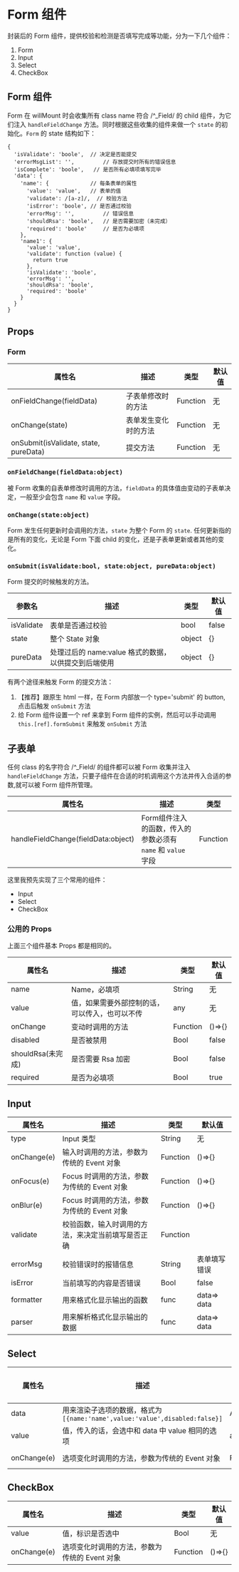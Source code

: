 # Form 组件
封装后的 Form 组件，提供校验和检测是否填写完成等功能，分为一下几个组件：

  1. Form 
  1. Input
  1. Select
  1. CheckBox
  
## Form 组件
Form 在 willMount 时会收集所有 class name 符合 /^_Field/ 的 child 组件，为它们注入 `handleFieldChange` 方法。同时根据这些收集的组件来做一个 `state` 的初始化。`Form` 的 state 结构如下：
```
{
  'isValidate': 'boole',  // 决定是否能提交
  'errorMsgList': '',         // 存放提交时所有的错误信息
  'isComplete': 'boole',   // 是否所有必填项填写完毕
  'data': {
    'name': {             // 每条表单的属性
      'value': 'value',   // 表单的值        
      'validate': /[a-z]/,  // 校验方法
      'isError': 'boole', // 是否通过校验
      'errorMsg': '',         // 错误信息
      'shouldRsa': 'boole',   // 是否需要加密（未完成）
      'required': 'boole'     // 是否为必填项
    },
    'name1': {
      'value': 'value',
      'validate': function (value) {
        return true
      },
      'isValidate': 'boole',
      'errorMsg': '',
      'shouldRsa': 'boole',
      'required': 'boole'
    }
  }
}
```

## Props

### Form
属性名 | 描述 | 类型 | 默认值
--- | --- | --- | ---
onFieldChange(fieldData) | 子表单修改时的方法 | Function | 无
onChange(state) | 表单发生变化时的方法 | Function | 无
onSubmit(isValidate, state, pureData) | 提交方法 | Function | 无

### `onFieldChange(fieldData:object)`
被 Form 收集的自表单修改时调用的方法，`fieldData` 的具体值由变动的子表单决定，一般至少会包含 `name` 和 `value` 字段。

### `onChange(state:object)`
Form 发生任何更新时会调用的方法，`state` 为整个 Form 的 `state`. 
任何更新指的是所有的变化，无论是 Form 下面 child 的变化，还是子表单更新或者其他的变化。

### `onSubmit(isValidate:bool, state:object, pureData:object)`
Form 提交的时候触发的方法。

参数名|描述|类型|默认值
---|---|---|---
isValidate| 表单是否通过校验| bool | false
state | 整个 State 对象 | object | {}
pureData | 处理过后的 name:value 格式的数据，以供提交到后端使用 | object | {}

有两个途径来触发 Form 的提交方法：

1. 【推荐】跟原生 html 一样，在 Form 内部放一个 type='submit' 的 button, 点击后触发 `onSubmit` 方法
1. 给 Form 组件设置一个 ref 来拿到 Form 组件的实例，然后可以手动调用 `this.[ref].formSubmit` 来触发 `onSubmit` 方法

## 子表单
任何 class 的名字符合 /^_Field/ 的组件都可以被 Form 收集并注入 `handleFieldChange` 方法，只要子组件在合适的时机调用这个方法并传入合适的参数,就可以被 Form 组件所管理。

属性名 | 描述 | 类型 
--- | --- | --- 
handleFieldChange(fieldData:object) | Form组件注入的函数，传入的参数必须有 `name` 和 `value` 字段 | Function 

这里我预先实现了三个常用的组件：
* Input
* Select
* CheckBox

### 公用的 Props
上面三个组件基本 Props 都是相同的。

属性名 | 描述 | 类型 | 默认值
--- | --- | --- | ---
name | Name，必填项 | String | 无
value | 值，如果需要外部控制的话，可以传入，也可以不传 | any | 无
onChange | 变动时调用的方法 | Function | ()=>{}
disabled | 是否被禁用 | Bool | false
shouldRsa(未完成) | 是否需要 Rsa 加密 | Bool | false
required | 是否为必填项 | Bool | true

## Input

属性名 | 描述 | 类型 | 默认值
--- | --- | --- | ---
type | Input 类型 | String | 无
onChange(e) | 输入时调用的方法，参数为传统的 Event 对象 | Function | ()=>{}
onFocus(e) | Focus 时调用的方法，参数为传统的 Event 对象 | Function | ()=>{}
onBlur(e) | Focus 时调用的方法，参数为传统的 Event 对象 | Function | ()=>{}
validate | 校验函数，输入时调用的方法，来决定当前填写是否正确 | Function || RegExp | ()=> true
errorMsg | 校验错误时的报错信息 | String | 表单填写错误
isError | 当前填写的内容是否错误 | Bool | false
formatter | 用来格式化显示输出的函数 | func | data=> data
parser | 用来解析格式化显示输出的数据 | func | data=> data

## Select
属性名 | 描述 | 类型 | 默认值
--- | --- | --- | ---
data | 用来渲染子选项的数据，格式为 `[{name:'name',value:'value',disabled:false}]` | Array | []
value | 值，传入的话，会选中和 data 中 value 相同的选项 | any | 无
onChange(e) | 选项变化时调用的方法，参数为传统的 Event 对象 | Function | ()=>{}

## CheckBox

属性名 | 描述 | 类型 | 默认值
--- | --- | --- | ---
value | 值，标识是否选中 |Bool | 无
onChange(e) | 选项变化时调用的方法，参数为传统的 Event 对象 | Function | ()=>{}
